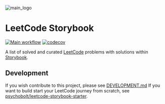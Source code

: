 ![main_logo](https://raw.githubusercontent.com/psychobolt/leetcode-storybook/main/logo.png)

# LeetCode Storybook

[![Main workflow](https://github.com/psychobolt/leetcode-storybook/actions/workflows/main.yml/badge.svg)](https://github.com/psychobolt/leetcode-storybook/actions/workflows/main.yml)
[![codecov](https://codecov.io/gh/psychobolt/leetcode-storybook/branch/main/graph/badge.svg)](https://codecov.io/gh/psychobolt/leetcode-storybook/tree/main/src)

A list of solved and curated [LeetCode](https://www.leetcode.com) problems with solutions within [Storybook](https://storybook.js.org).

## Development

If you wish contribute to this project, please see [DEVELOPMENT.md](https://github.com/psychobolt/leetcode-storybook/blob/master/DEVELOPMENT.md) If you want to build start your LeetCode journey from scratch, see [psychobolt/leetcode-storybook-starter](https://github.com/psychobolt/leetcode-storybook-starter).
